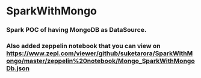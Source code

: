 # SparkWithMongo

### Spark POC of having MongoDB as DataSource.

### Also added zeppelin notebook that you can view on https://www.zepl.com/viewer/github/suketarora/SparkWithMongo/master/zeppelin%20notebook/Mongo_SparkWithMongoDb.json


